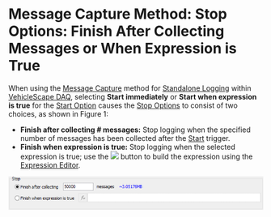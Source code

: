 # Message Capture Method: Stop Options: Finish After Collecting Messages or When Expression is True

When using the [Message Capture](../collections-and-methods-message-capture-method/) method for [Standalone Logging](../../) within [VehicleScape DAQ](../../../), selecting **Start immediately** or **Start when expression is true** for the [Start Option](../collections-and-methods-message-capture-method/message-capture-method-start-options.md) causes the [Stop Options](./) to consist of two choices, as shown in Figure 1:

* **Finish after collecting # messages:** Stop logging when the specified number of messages has been collected after the [Start](../collections-and-methods-message-capture-method/message-capture-method-start-options.md) trigger.
* **Finish when expression is true:** Stop logging when the selected expression is true; use the ![](https://cdn.intrepidcs.net/support/VehicleSpy/assets/Functionbutton.gif) button to build the expression using the [Expression Editor](../../../../../../shared-features-in-vehicle-spy/shared-features-expression-builder.md).

![Figure 1: The Finish after collecting # messages / Finish when expression is true Stop Options.](../../../../../../.gitbook/assets/spyvssalcollectconfigfinishmsgsexpr.gif)
